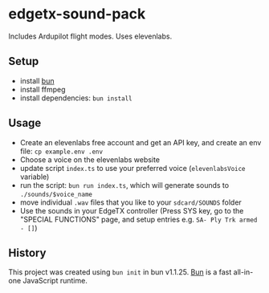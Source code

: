 # edgetx-sound-pack

Includes Ardupilot flight modes. Uses elevenlabs.

## Setup

- install [bun](https://bun.sh)
- install ffmpeg
- install dependencies: `bun install`

## Usage

- Create an elevenlabs free account and get an API key, and create an env file: `cp example.env .env`
- Choose a voice on the elevenlabs website
- update script `index.ts` to use your preferred voice (`elevenlabsVoice` variable)
- run the script: `bun run index.ts`, which will generate sounds to `./sounds/$voice_name`
- move individual `.wav` files that you like to your `sdcard/SOUNDS` folder
- Use the sounds in your EdgeTX controller (Press SYS key, go to the "SPECIAL FUNCTIONS" page, and setup entries e.g. `SA- Ply Trk armed - []`)

## History

This project was created using `bun init` in bun v1.1.25. [Bun](https://bun.sh) is a fast all-in-one JavaScript runtime.
